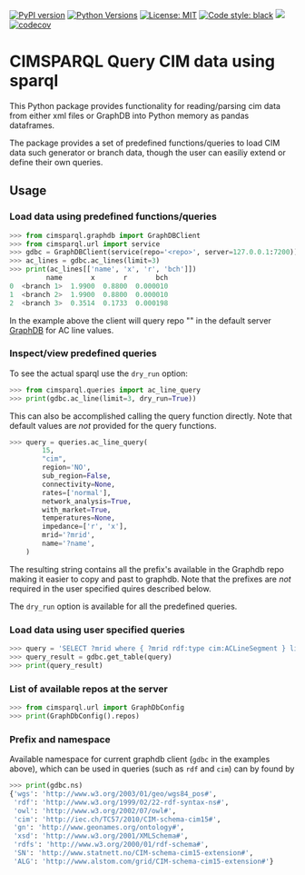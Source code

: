 [![PyPI version](https://img.shields.io/pypi/v/cimsparql)](https://pypi.org/project/cimsparql/)
[![Python Versions](https://img.shields.io/pypi/pyversions/cimsparql)](https://pypi.org/project/cimsparql/)
[![License: MIT](https://img.shields.io/badge/License-MIT-yellow.svg)](https://opensource.org/licenses/MIT)
[![Code style: black](https://img.shields.io/badge/code%20style-black-000000.svg)](https://github.com/psf/black)
[![](https://github.com/statnett/data_cache/workflows/Tests/badge.svg)](https://github.com/statnett/cimsparql/actions?query=workflow%3ATests)
[![codecov](https://codecov.io/gh/statnett/cimsparql/branch/master/graph/badge.svg)](https://codecov.io/gh/statnett/cimsparql)

# CIMSPARQL Query CIM data using sparql

This Python package provides functionality for reading/parsing cim data from
either xml files or GraphDB into Python memory as pandas dataframes.

The package provides a set of predefined functions/queries to load CIM data
such generator or branch data, though the user can easiliy extend or define
their own queries.

## Usage

### Load data using predefined functions/queries

```python
>>> from cimsparql.graphdb import GraphDBClient
>>> from cimsparql.url import service
>>> gdbc = GraphDBClient(service(repo='<repo>', server=127.0.0.1:7200))
>>> ac_lines = gdbc.ac_lines(limit=3)
>>> print(ac_lines[['name', 'x', 'r', 'bch']])
         name       x       r       bch
0  <branch 1>  1.9900  0.8800  0.000010
1  <branch 2>  1.9900  0.8800  0.000010
2  <branch 3>  0.3514  0.1733  0.000198
```

In the example above the client will query repo "<repo>" in the default server
[GraphDB](https://graphdb.ontotext.com) for AC line values.

### Inspect/view predefined queries

To see the actual sparql use the `dry_run` option:

```python
>>> from cimsparql.queries import ac_line_query
>>> print(gdbc.ac_line(limit=3, dry_run=True))
```

This can also be accomplished calling the query function directly. Note that
default values are *not* provided for the query functions.

```python
>>> query = queries.ac_line_query(
        15,
        "cim",
        region='NO',
        sub_region=False,
        connectivity=None,
        rates=['normal'],
        network_analysis=True,
        with_market=True,
        temperatures=None,
        impedance=['r', 'x'],
        mrid='?mrid',
        name='?name',
    )
```

The resulting string contains all the prefix's available in the Graphdb repo
making it easier to copy and past to graphdb. Note that the prefixes are *not*
required in the user specified quires described below.

The `dry_run` option is available for all the predefined queries.

### Load data using user specified queries

```python
>>> query = 'SELECT ?mrid where { ?mrid rdf:type cim:ACLineSegment } limit 2'
>>> query_result = gdbc.get_table(query)
>>> print(query_result)
```

### List of available repos at the server

```python
>>> from cimsparql.url import GraphDbConfig
>>> print(GraphDbConfig().repos)
```

### Prefix and namespace

Available namespace for current graphdb client (`gdbc` in the examples above),
which can be used in queries (such as `rdf` and `cim`) can by found by

```python
>>> print(gdbc.ns)
{'wgs': 'http://www.w3.org/2003/01/geo/wgs84_pos#',
 'rdf': 'http://www.w3.org/1999/02/22-rdf-syntax-ns#',
 'owl': 'http://www.w3.org/2002/07/owl#',
 'cim': 'http://iec.ch/TC57/2010/CIM-schema-cim15#',
 'gn': 'http://www.geonames.org/ontology#',
 'xsd': 'http://www.w3.org/2001/XMLSchema#',
 'rdfs': 'http://www.w3.org/2000/01/rdf-schema#',
 'SN': 'http://www.statnett.no/CIM-schema-cim15-extension#',
 'ALG': 'http://www.alstom.com/grid/CIM-schema-cim15-extension#'}
```

